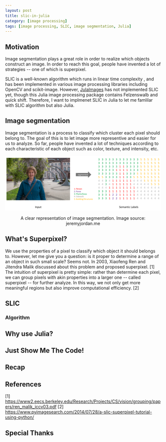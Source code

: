 ```yaml
---
layout: post
title: slic-in-julia
category: [image processing]
tags: [image processing, SLIC, image segmentation, Julia]
---
```


## Motivation
Image segmentation plays a great role in order to realize which
objects construct an image. In order to reach this goal, people
have invented a lot of strategies -- one of which is superpixel.

SLIC is a well-known algorithm which runs in linear time complexity
, and has been implemented in various image processing libraries
including OpenCV and scikit-image. However, [JulaImages](
https://juliaimages.org/latest/) has not implemented SLIC yet,
though this Julia image processing package contains Felzenswalb
and quick shift. Therefore, I want to implmenet SLIC in Julia
to let me famlilar with SLIC algorithm but also Julia.

## Image segmentation
Image segmentation is a process to classify which cluster each 
pixel should belong to. The goal of this is to let image more representive
and easier for us to analyze. So far, people have invented a lot of
techniques according to each characteristic of each object such
as color, texture, and intensity, etc.

![image alt](/assets/images/2020/07/29/image_segmentation_example.png)
<center>A clear representation of image segmentation. Image source: jeremyjordan.me</center>

## What's Superpixel?
We use the properties of a pixel to classify which object it should belongs
to. However, let me give you a question: is it proper to determine a
range of an object in such small scale? Seems not. In 2003, Xiaofeng Ren and Jitendra Malik
discussed about this problem and proposed superpixel. [1] The intuition
of superpixel is pretty simple: rather than determine each pixel, we can 
group pixels with akin properties into a larger one -- called superpixel -- 
for further analyze. In this way, we not only get more meaningful regions
but also improve computational efficiency. [2]

## SLIC
### Algorithm

## Why use Julia?

## Just Show Me The Code!

## Recap

## References
[1] https://www2.eecs.berkeley.edu/Research/Projects/CS/vision/grouping/papers/ren_malik_iccv03.pdf
[2] https://www.pyimagesearch.com/2014/07/28/a-slic-superpixel-tutorial-using-python/

## Special Thanks
